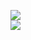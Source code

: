 [![](https://img.shields.io/badge/Made%20With-Github%20Spray-lightgrey.svg?style=for-the-badge&logo=github)](https://github.com/Annihil/github-spray#2127)  
[![](https://i.imgur.com/2DrTn0Z.gif)](https://github.com/Annihil/github-spray)